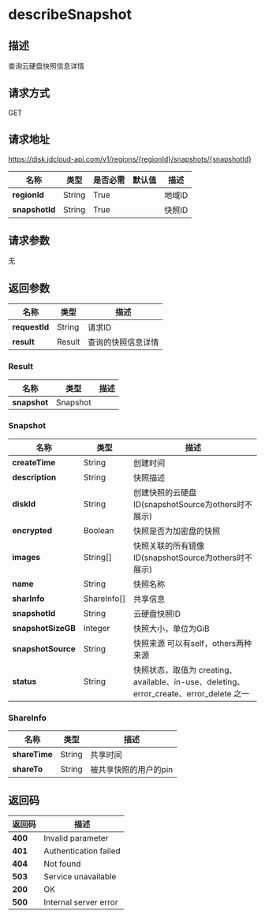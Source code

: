 # describeSnapshot


## 描述
查询云硬盘快照信息详情

## 请求方式
GET

## 请求地址
https://disk.jdcloud-api.com/v1/regions/{regionId}/snapshots/{snapshotId}

|名称|类型|是否必需|默认值|描述|
|---|---|---|---|---|
|**regionId**|String|True| |地域ID|
|**snapshotId**|String|True| |快照ID|

## 请求参数
无


## 返回参数
|名称|类型|描述|
|---|---|---|
|**requestId**|String|请求ID|
|**result**|Result|查询的快照信息详情|

### Result
|名称|类型|描述|
|---|---|---|
|**snapshot**|Snapshot| |
### Snapshot
|名称|类型|描述|
|---|---|---|
|**createTime**|String|创建时间|
|**description**|String|快照描述|
|**diskId**|String|创建快照的云硬盘ID(snapshotSource为others时不展示)|
|**encrypted**|Boolean|快照是否为加密盘的快照|
|**images**|String[]|快照关联的所有镜像ID(snapshotSource为others时不展示)|
|**name**|String|快照名称|
|**sharInfo**|ShareInfo[]|共享信息|
|**snapshotId**|String|云硬盘快照ID|
|**snapshotSizeGB**|Integer|快照大小，单位为GiB|
|**snapshotSource**|String|快照来源 可以有self，others两种来源|
|**status**|String|快照状态，取值为 creating、available、in-use、deleting、error_create、error_delete 之一|
### ShareInfo
|名称|类型|描述|
|---|---|---|
|**shareTime**|String|共享时间|
|**shareTo**|String|被共享快照的用户的pin|

## 返回码
|返回码|描述|
|---|---|
|**400**|Invalid parameter|
|**401**|Authentication failed|
|**404**|Not found|
|**503**|Service unavailable|
|**200**|OK|
|**500**|Internal server error|
